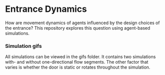 # Entrance Dynamics

How are movement dynamics of agents influenced by the design choices of the entrance?
This repository explores this question using agent-based simulations.

### Simulation gifs

All simulations can be viewed in the gifs folder. It contains two simulations with- and without one-directional flow segments. The other factor that varies is whether the door is static or rotates throughout the simulation.